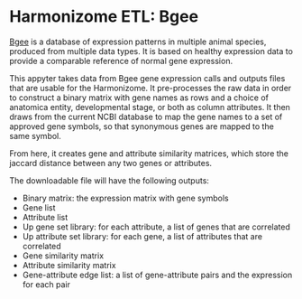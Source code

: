 # Harmonizome ETL: Bgee

[Bgee](https://bgee.org/) is a database of expression patterns in multiple animal species, produced from multiple data types. It is based on healthy expression data to provide a comparable reference of normal gene expression.

This appyter takes data from Bgee gene expression calls and outputs files that are usable for the Harmonizome. It pre-processes the raw data  in order to construct a binary matrix with gene names as rows and a choice of anatomica entity, developmental stage, or both as column attributes. It then draws from the current NCBI database to map the gene names to a set of approved gene symbols, so that synonymous genes are mapped to the same symbol. 

From here, it creates gene and attribute similarity matrices, which store the jaccard distance between any two genes or attributes. 

The downloadable file will have the following outputs:
* Binary matrix: the expression matrix with gene symbols
* Gene list
* Attribute list 
* Up gene set library: for each attribute, a list of genes that are correlated
* Up attribute set library: for each gene, a list of attributes that are correlated
* Gene similarity matrix
* Attribute similarity matrix
* Gene-attribute edge list: a list of gene-attribute pairs and the expression for each pair 
